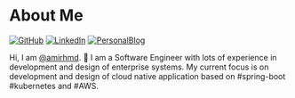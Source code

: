 # About Me

[![GitHub](https://img.shields.io/badge/GitHub-%40amirhmd-239a3b.svg)](https://github.com/amirhmd)
[![LinkedIn](https://img.shields.io/badge/Linked-in-0c66c3.svg)](https://www.linkedin.com/in/amirhm/)
[![PersonalBlog](https://img.shields.io/badge/Personal-blog-6c3a3b.svg)](https://amirhmovahed.com)

Hi, I am [@amirhmd](https://github.com/amirhmd). 👋 I am a Software Engineer with lots of experience in development and design of enterprise systems. My current focus is on development and design of cloud native application based on #spring-boot #kubernetes and #AWS. 
